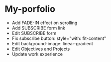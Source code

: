 # My-porfolio
- Add FADE-IN effect on scrolling
- Add SUBSCRIBE form link
- Edit SUBSCRIBE form
- Fix subscribe button: style="with: fit-content"
- Edit background-image: linear-gradient
- Edit Objectives and Projects
- Update work experience